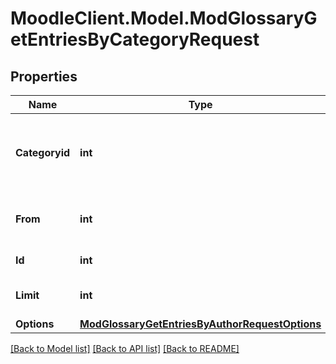 # MoodleClient.Model.ModGlossaryGetEntriesByCategoryRequest

## Properties

Name | Type | Description | Notes
------------ | ------------- | ------------- | -------------
**Categoryid** | **int** | The category ID. Use &#39;0&#39; for all categories, or &#39;-1&#39; for uncategorised entries. | [default to null]
**From** | **int** | Start returning records from here | [optional] [default to 0]
**Id** | **int** | The glossary ID. | [default to null]
**Limit** | **int** | Number of records to return | [optional] [default to 20]
**Options** | [**ModGlossaryGetEntriesByAuthorRequestOptions**](ModGlossaryGetEntriesByAuthorRequestOptions.md) |  | [optional] 

[[Back to Model list]](../README.md#documentation-for-models) [[Back to API list]](../README.md#documentation-for-api-endpoints) [[Back to README]](../README.md)

